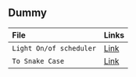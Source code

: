 ## Dummy

| File | Links |
| :---|:--- |
| `Light On/of scheduler` | [Link](https://replit.com/@Seftirobim/Nyala-Mati-Lampu#main.py)
| `To Snake Case` | [Link](https://replit.com/@Seftirobim/tosnakecase#main.py)


